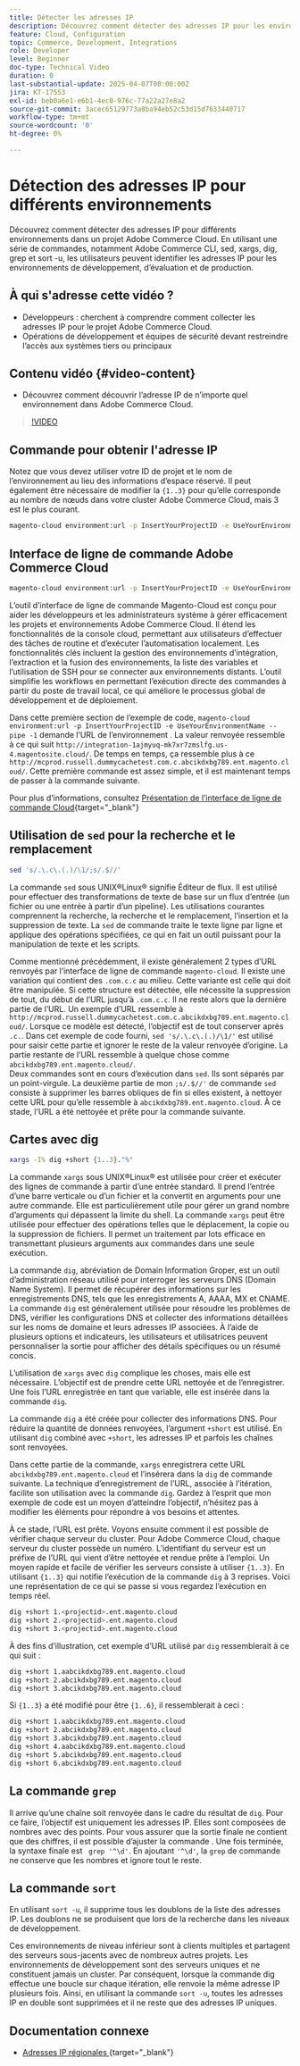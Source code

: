 ```yaml
---
title: Détecter les adresses IP
description: Découvrez comment détecter des adresses IP pour les environnements Adobe Commerce Cloud afin d’améliorer la sécurité et de rationaliser la communication serveur
feature: Cloud, Configuration
topic: Commerce, Development, Integrations
role: Developer
level: Beginner
doc-type: Technical Video
duration: 0
last-substantial-update: 2025-04-07T00:00:00Z
jira: KT-17553
exl-id: beb0a6e1-e6b1-4ec0-976c-77a22a27e8a2
source-git-commit: 3acec65129773a8ba94eb52c53d15d7633440717
workflow-type: tm+mt
source-wordcount: '0'
ht-degree: 0%

---
```


# Détection des adresses IP pour différents environnements

Découvrez comment détecter des adresses IP pour différents environnements dans un projet Adobe Commerce Cloud. En utilisant une série de commandes, notamment Adobe Commerce CLI, sed, xargs, dig, grep et sort -u, les utilisateurs peuvent identifier les adresses IP pour les environnements de développement, d’évaluation et de production.

## À qui s&#39;adresse cette vidéo ?

* Développeurs : cherchent à comprendre comment collecter les adresses IP pour le projet Adobe Commerce Cloud.
* Opérations de développement et équipes de sécurité devant restreindre l’accès aux systèmes tiers ou principaux

## Contenu vidéo {#video-content}

* Découvrez comment découvrir l’adresse IP de n’importe quel environnement dans Adobe Commerce Cloud.

>[!VIDEO](https://video.tv.adobe.com/v/3457493/?learn=on)

## Commande pour obtenir l&#39;adresse IP

Notez que vous devez utiliser votre ID de projet et le nom de l’environnement au lieu des informations d’espace réservé.  Il peut également être nécessaire de modifier la `{1..3}` pour qu’elle corresponde au nombre de nœuds dans votre cluster Adobe Commerce Cloud, mais 3 est le plus courant.

```bash
magento-cloud environment:url -p InsertYourProjectID -e UseYourEnvironmentName --pipe -1 | sed 's/.\.c\.(.)/\1/;s/.$//' | xargs -I% dig +short {1..3}."%" | grep '^\d' | sort -u
```

## Interface de ligne de commande Adobe Commerce Cloud

```bash
magento-cloud environment:url -p InsertYourProjectID -e UseYourEnvironmentName --pipe -1
```

L’outil d’interface de ligne de commande Magento-Cloud est conçu pour aider les développeurs et les administrateurs système à gérer efficacement les projets et environnements Adobe Commerce Cloud. Il étend les fonctionnalités de la console cloud, permettant aux utilisateurs d’effectuer des tâches de routine et d’exécuter l’automatisation localement. Les fonctionnalités clés incluent la gestion des environnements d’intégration, l’extraction et la fusion des environnements, la liste des variables et l’utilisation de SSH pour se connecter aux environnements distants. L’outil simplifie les workflows en permettant l’exécution directe des commandes à partir du poste de travail local, ce qui améliore le processus global de développement et de déploiement.

Dans cette première section de l’exemple de code, `magento-cloud environment:url -p InsertYourProjectID -e UseYourEnvironmentName --pipe -1` demande l’URL de l’environnement . La valeur renvoyée ressemble à ce qui suit `http://integration-1ajmyuq-mk7xr7zmslfg.us-4.magentosite.cloud/`. De temps en temps, ça ressemble plus à ce `http://mcprod.russell.dummycachetest.com.c.abcikdxbg789.ent.magento.cloud/`.  Cette première commande est assez simple, et il est maintenant temps de passer à la commande suivante.

Pour plus d’informations, consultez [Présentation de l’interface de ligne de commande Cloud](https://experienceleague.adobe.com/fr/docs/commerce-on-cloud/user-guide/dev-tools/cloud-cli/cloud-cli-overview){target="_blank"}

## Utilisation de `sed` pour la recherche et le remplacement

```bash
sed 's/.\.c\.(.)/\1/;s/.$//'
```

La commande `sed` sous UNIX®Linux® signifie Éditeur de flux. Il est utilisé pour effectuer des transformations de texte de base sur un flux d’entrée (un fichier ou une entrée à partir d’un pipeline). Les utilisations courantes comprennent la recherche, la recherche et le remplacement, l’insertion et la suppression de texte. La `sed` de commande traite le texte ligne par ligne et applique des opérations spécifiées, ce qui en fait un outil puissant pour la manipulation de texte et les scripts.

Comme mentionné précédemment, il existe généralement 2 types d’URL renvoyés par l’interface de ligne de commande `magento-cloud`. Il existe une variation qui contient des `.com.c.c` au milieu. Cette variante est celle qui doit être manipulée. Si cette structure est détectée, elle nécessite la suppression de tout, du début de l’URL jusqu’à `.com.c.c`.  Il ne reste alors que la dernière partie de l’URL. Un exemple d’URL ressemble à `http://mcprod.russell.dummycachetest.com.c.abcikdxbg789.ent.magento.cloud/`.  Lorsque ce modèle est détecté, l’objectif est de tout conserver après `.c.`.  Dans cet exemple de code fourni, `sed 's/.\.c\.(.)/\1/'` est utilisé pour saisir cette partie et ignorer le reste de la valeur renvoyée d’origine. La partie restante de l’URL ressemble à quelque chose comme `abcikdxbg789.ent.magento.cloud/`.\
Deux commandes sont en cours d’exécution dans `sed`. Ils sont séparés par un point-virgule. La deuxième partie de mon `;s/.$//'` de commande `sed` consiste à supprimer les barres obliques de fin si elles existent, à nettoyer cette URL pour qu’elle ressemble à `abcikdxbg789.ent.magento.cloud`.  À ce stade, l’URL a été nettoyée et prête pour la commande suivante.

## Cartes avec dig

```bash
xargs -I% dig +short {1..3}."%"
```

La commande `xargs` sous UNIX®Linux® est utilisée pour créer et exécuter des lignes de commande à partir d’une entrée standard. Il prend l’entrée d’une barre verticale ou d’un fichier et la convertit en arguments pour une autre commande. Elle est particulièrement utile pour gérer un grand nombre d’arguments qui dépassent la limite du shell. La commande `xargs` peut être utilisée pour effectuer des opérations telles que le déplacement, la copie ou la suppression de fichiers. Il permet un traitement par lots efficace en transmettant plusieurs arguments aux commandes dans une seule exécution.

La commande `dig`, abréviation de Domain Information Groper, est un outil d’administration réseau utilisé pour interroger les serveurs DNS (Domain Name System). Il permet de récupérer des informations sur les enregistrements DNS, tels que les enregistrements A, AAAA, MX et CNAME. La commande `dig` est généralement utilisée pour résoudre les problèmes de DNS, vérifier les configurations DNS et collecter des informations détaillées sur les noms de domaine et leurs adresses IP associées. À l’aide de plusieurs options et indicateurs, les utilisateurs et utilisatrices peuvent personnaliser la sortie pour afficher des détails spécifiques ou un résumé concis.

L’utilisation de `xargs` avec `dig` complique les choses, mais elle est nécessaire. L’objectif est de prendre cette URL nettoyée et de l’enregistrer.  Une fois l’URL enregistrée en tant que variable, elle est insérée dans la commande `dig`.

La commande `dig` a été créée pour collecter des informations DNS. Pour réduire la quantité de données renvoyées, l’argument `+short` est utilisé. En utilisant `dig` combiné avec `+short`, les adresses IP et parfois les chaînes sont renvoyées.

Dans cette partie de la commande, `xargs` enregistrera cette URL `abcikdxbg789.ent.magento.cloud` et l’insérera dans la `dig` de commande suivante. La technique d’enregistrement de l’URL, associée à l’itération, facilite son utilisation avec la commande `dig`. Gardez à l’esprit que mon exemple de code est un moyen d’atteindre l’objectif, n’hésitez pas à modifier les éléments pour répondre à vos besoins et attentes.

À ce stade, l’URL est prête. Voyons ensuite comment il est possible de vérifier chaque serveur du cluster. Pour Adobe Commerce Cloud, chaque serveur du cluster possède un numéro. L’identifiant du serveur est un préfixe de l’URL qui vient d’être nettoyée et rendue prête à l’emploi. Un moyen rapide et facile de vérifier les serveurs consiste à utiliser `{1..3}`. En utilisant `{1..3}` qui notifie l’exécution de la commande `dig` à 3 reprises. Voici une représentation de ce qui se passe si vous regardez l’exécution en temps réel.

```bash
dig +short 1.<projectid>.ent.magento.cloud
dig +short 2.<projectid>.ent.magento.cloud
dig +short 3.<projectid>.ent.magento.cloud
```

À des fins d’illustration, cet exemple d’URL utilisé par `dig` ressemblerait à ce qui suit :

```bash
dig +short 1.aabcikdxbg789.ent.magento.cloud
dig +short 2.abcikdxbg789.ent.magento.cloud
dig +short 3.abcikdxbg789.ent.magento.cloud
```

Si `{1..3}` a été modifié pour être `{1..6}`, il ressemblerait à ceci :

```bash
dig +short 1.aabcikdxbg789.ent.magento.cloud
dig +short 2.abcikdxbg789.ent.magento.cloud
dig +short 3.abcikdxbg789.ent.magento.cloud
dig +short 4.aabcikdxbg789.ent.magento.cloud
dig +short 5.abcikdxbg789.ent.magento.cloud
dig +short 6.abcikdxbg789.ent.magento.cloud
```

## La commande `grep`

Il arrive qu’une chaîne soit renvoyée dans le cadre du résultat de `dig`. Pour ce faire, l’objectif est uniquement les adresses IP. Elles sont composées de nombres avec des points. Pour vous assurer que la sortie finale ne contient que des chiffres, il est possible d’ajuster la commande . Une fois terminée, la syntaxe finale est ` grep '^\d'`.  En ajoutant `'^\d'`, la `grep` de commande ne conserve que les nombres et ignore tout le reste.

## La commande `sort`

En utilisant `sort -u`, il supprime tous les doublons de la liste des adresses IP. Les doublons ne se produisent que lors de la recherche dans les niveaux de développement.

Ces environnements de niveau inférieur sont à clients multiples et partagent des serveurs sous-jacents avec de nombreux autres projets. Les environnements de développement sont des serveurs uniques et ne constituent jamais un cluster. Par conséquent, lorsque la commande dig effectue une boucle sur chaque itération, elle renvoie la même adresse IP plusieurs fois. Ainsi, en utilisant la commande `sort -u`, toutes les adresses IP en double sont supprimées et il ne reste que des adresses IP uniques.



## Documentation connexe

* [ Adresses IP régionales ](https://experienceleague.adobe.com/en/docs/commerce-on-cloud/user-guide/project/regional-ip-addresses|https://experienceleague.adobe.com/en/docs/commerce-on-cloud/user-guide/project/regional-ip-addresses){target="_blank"}
